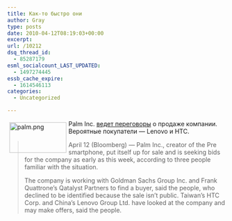 ```yaml
---
title: Как-то быстро они
author: Gray
type: posts
date: 2010-04-12T08:19:03+00:00
excerpt:
url: /10212
dsq_thread_id:
  - 85287179
esml_socialcount_LAST_UPDATED:
  - 1497274445
essb_cache_expire:
  - 1614546113
categories:
  - Uncategorized

---
```








<img src="https://i1.wp.com/www.searchengines.ru/blog/palm.png?resize=131%2C70" width="131" height="70" alt="palm.png" style="float:left; margin-top:5px; margin-right:5px; margin-bottom:5px; margin-left:5px;" data-recalc-dims="1" /> 

Palm Inc. <a href="http://www.bloomberg.com/apps/news?pid=20601087&sid=arvXvuu.DqW4" target="_blank">ведет переговоры</a> о&nbsp;продаже компании. Вероятные покупатели&nbsp;&mdash; Lenovo и&nbsp;HTC.

> April 12 (Bloomberg)&nbsp;&mdash; Palm Inc., creator of&nbsp;the Pre smartphone, put itself up&nbsp;for sale and is&nbsp;seeking bids for the company as&nbsp;early as&nbsp;this week, according to&nbsp;three people familiar with the situation.
> 
> The company is&nbsp;working with Goldman Sachs Group Inc. and Frank Quattrone&#8217;s&nbsp;Qatalyst Partners to&nbsp;find a&nbsp;buyer, said the people, who declined to&nbsp;be&nbsp;identified because the sale isn&#8217;t&nbsp;public. Taiwan&#8217;s&nbsp;HTC Corp. and China&#8217;s&nbsp;Lenovo Group Ltd. have looked at&nbsp;the company and may make offers, said the people.